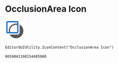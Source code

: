 # OcclusionArea Icon
![](/img/OcclusionArea%20Icon.png)

``` CSharp
EditorGUIUtility.IconContent("OcclusionArea Icon")
```
```
8659041198154485960
```
